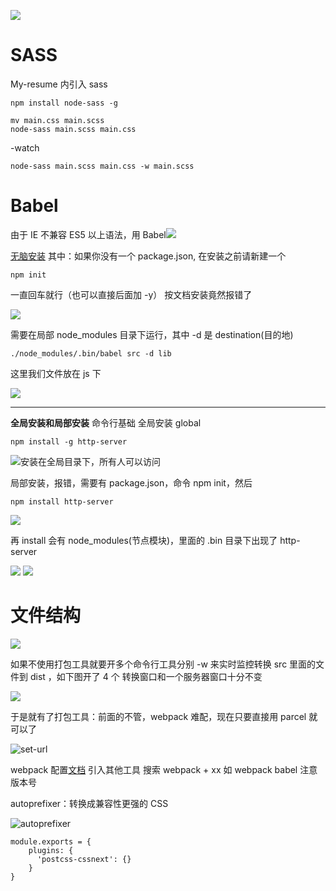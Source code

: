 ![](https://upload-images.jianshu.io/upload_images/7094266-4e8e961158b7ad97.png?imageMogr2/auto-orient/strip%7CimageView2/2/w/1240)

# SASS

My-resume 内引入 sass

```
npm install node-sass -g
```

```
mv main.css main.scss
node-sass main.scss main.css
```

-watch

```
node-sass main.scss main.css -w main.scss
```

# Babel

由于 IE 不兼容 ES5 以上语法，用 Babel![](https://upload-images.jianshu.io/upload_images/7094266-92881212deb87f64.png?imageMogr2/auto-orient/strip%7CimageView2/2/w/1240)

[无脑安装](https://www.babeljs.cn/docs/setup/#installation)
其中：如果你没有一个 package.json, 在安装之前请新建一个

```
npm init
```

一直回车就行（也可以直接后面加 -y）
按文档安装竟然报错了

![](https://upload-images.jianshu.io/upload_images/7094266-85e95193e10e6849.png?imageMogr2/auto-orient/strip%7CimageView2/2/w/1240)

需要在局部 node_modules 目录下运行，其中 -d 是 destination(目的地)

```
./node_modules/.bin/babel src -d lib
```

这里我们文件放在 js 下

![](https://upload-images.jianshu.io/upload_images/7094266-4a0b1cbcbe4e9414.png?imageMogr2/auto-orient/strip%7CimageView2/2/w/1240)

---

**全局安装和局部安装**
命令行基础
全局安装 global

```
npm install -g http-server
```

![安装在全局目录下，所有人可以访问](https://upload-images.jianshu.io/upload_images/7094266-35572f9d492dca46.png?imageMogr2/auto-orient/strip%7CimageView2/2/w/1240)

局部安装，报错，需要有 package.json，命令 npm init，然后

```
npm install http-server
```

![](https://upload-images.jianshu.io/upload_images/7094266-38fe13206242bd77.png?imageMogr2/auto-orient/strip%7CimageView2/2/w/1240)

再 install 会有 node_modules(节点模块)，里面的 .bin 目录下出现了 http-server

![](https://upload-images.jianshu.io/upload_images/7094266-81271966a5825bdd.png?imageMogr2/auto-orient/strip%7CimageView2/2/w/1240)
![](https://upload-images.jianshu.io/upload_images/7094266-5a94cf77235ba562.png?imageMogr2/auto-orient/strip%7CimageView2/2/w/1240)

# 文件结构

![](https://upload-images.jianshu.io/upload_images/7094266-c5b123bc49b72378.png?imageMogr2/auto-orient/strip%7CimageView2/2/w/1240)

如果不使用打包工具就要开多个命令行工具分别 -w 来实时监控转换 src 里面的文件到 dist ，如下图开了 4 个 转换窗口和一个服务器窗口十分不变

![](https://upload-images.jianshu.io/upload_images/7094266-967a55a96aae4e3b.png?imageMogr2/auto-orient/strip%7CimageView2/2/w/1240)

于是就有了打包工具：前面的不管，webpack 难配，现在只要直接用 parcel 就可以了

![set-url](https://upload-images.jianshu.io/upload_images/7094266-88ce8c047adfaf80.png?imageMogr2/auto-orient/strip%7CimageView2/2/w/1240)

webpack 配置[文档](https://webpack.js.org/guides/getting-started/)
引入其他工具 搜索 webpack + xx 如 webpack babel 注意版本号

autoprefixer：转换成兼容性更强的 CSS

![autoprefixer](https://upload-images.jianshu.io/upload_images/7094266-c9bff201459db478.png?imageMogr2/auto-orient/strip%7CimageView2/2/w/1240)

```
module.exports = {
    plugins: {
      'postcss-cssnext': {}
    }
}
```
